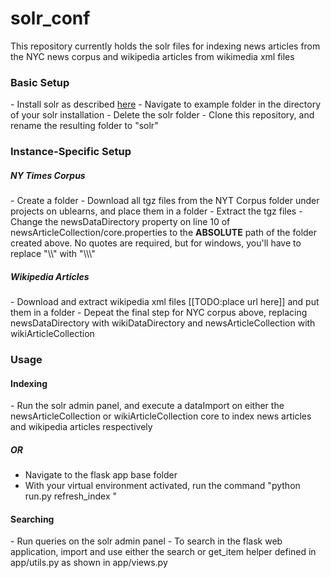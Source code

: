 solr_conf
=========

This repository currently holds the solr files for indexing news articles from the NYC news corpus and wikipedia articles from wikimedia xml files

<h3>Basic Setup</h3>
- Install solr as described <a href="http://lucene.apache.org/solr/4_2_1/tutorial.html">here</a>
- Navigate to example folder in the directory of your solr installation
- Delete the solr folder
- Clone this repository, and rename the resulting folder to "solr"

<h3>Instance-Specific Setup </h3>
<h5> NY Times Corpus </h5>
- Create a folder 
- Download all tgz files from the NYT Corpus folder under projects on ublearns, and place them in a folder
- Extract the tgz files
- Change the newsDataDirectory property on line 10 of newsArticleCollection/core.properties to the <strong>ABSOLUTE</strong> path of the folder created above. No quotes are required, but for windows, you'll have to replace "\\" with "\\\"

<h5> Wikipedia Articles </h5>
- Download and extract wikipedia xml files [[TODO:place url here]] and put them in a folder
- Depeat the final step for NYC corpus above, replacing newsDataDirectory with wikiDataDirectory and newsArticleCollection with wikiArticleCollection

<h3> Usage </h3>

<h4>Indexing </h4>
- Run the solr admin panel, and execute a dataImport on either the newsArticleCollection or wikiArticleCollection core to index news articles and wikipedia articles respectively 

<h5>OR</h5>

- Navigate to the flask app base folder
- With your virtual environment activated, run the command "python run.py refresh_index <wiki or news>"

<h4> Searching </h4>
- Run queries on the solr admin panel
- To search in the flask web application, import and use either the search or get_item helper defined in app/utils.py as shown in app/views.py

